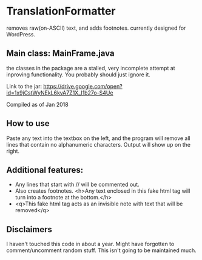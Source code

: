 # TranslationFormatter
removes raw(on-ASCII) text, and adds footnotes. currently designed for WordPress.

## Main class: MainFrame.java
the classes in the package are a stalled, very incomplete attempt at inproving functionality. You probably should just ignore it.

Link to the jar: https://drive.google.com/open?id=1x9jCstWyNEkL6kvA7Z1X_l1b27o-S4Ue

Compiled as of Jan 2018

## How to use

Paste any text into the textbox on the left, and the program will remove all lines that contain no alphanumeric characters.
Output will show up on the right.

## Additional features:
- Any lines that start with // will be commented out.
- Also creates footnotes. &lt;h&gt;Any text enclosed in this fake html tag will turn into a footnote at the bottom.&lt;/h&gt;
- &lt;q&gt;This fake html tag acts as an invisible note with text that will be removed&lt;/q&gt;

## Disclaimers

I haven't touched this code in about a year. Might have forgotten to comment/uncomment random stuff.
This isn't going to be maintained much.
